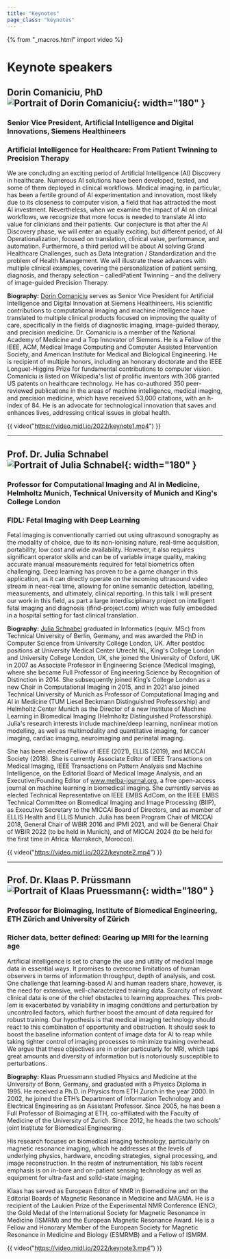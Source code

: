 ```yaml
---
title: "Keynotes"
page_class: "keynotes"
---
```


{% from "_macros.html" import video %}

# Keynote speakers
<p><a id="keynote1"></a></p>

## Dorin Comaniciu, PhD ![Portrait of Dorin Comaniciu](/images/keynotes/dorin_comaniciu_2.png){: width="180" }
### Senior Vice President, Artificial Intelligence and Digital Innovations, Siemens Healthineers 

#### 
### **Artificial Intelligence for Healthcare: From Patient Twinning to Precision Therapy**

We are concluding an exciting period of Artificial Intelligence (AI) Discovery in healthcare. Numerous AI solutions have been developed, tested, and some of them deployed in clinical workflows. Medical imaging, in particular, has been a fertile ground of AI experimentation and innovation, most likely due to its closeness to computer vision, a field that has attracted the most AI investment. Nevertheless, when we examine the impact of AI on clinical workflows, we recognize that more focus is needed to translate AI into value for clinicians and their patients. Our conjecture is that after the AI Discovery phase, we will enter an equally exciting, but different period, of AI Operationalization, focused on translation, clinical value, performance, and automation. Furthermore, a third period will be about AI solving Grand Healthcare Challenges, such as Data Integration / Standardization and the problem of Health Management. We will illustrate these advances with multiple clinical examples, covering the personalization of patient sensing, diagnosis, and therapy selection – calledPatient Twinning – and the delivery of image-guided Precision Therapy.

**Biography:** [Dorin Comaniciu](https://www.linkedin.com/in/dorincomaniciu/) serves as Senior Vice President for Artificial Intelligence and Digital Innovation at Siemens Healthineers. His scientific contributions to computational imaging and machine intelligence have translated to multiple clinical products focused on improving the quality of care, specifically in the fields of diagnostic imaging, image-guided therapy, and precision medicine. Dr. Comaniciu is a member of the National Academy of Medicine and a Top Innovator of Siemens. He is a Fellow of the IEEE, ACM, Medical Image Computing and Computer Assisted Intervention Society, and American Institute for Medical and Biological Engineering. He is recipient of multiple honors, including an honorary doctorate and the IEEE Longuet-Higgins Prize for fundamental contributions to computer vision. Comaniciu is listed on Wikipedia's list of prolific inventors with 306 granted US patents on healthcare technology. He has co-authored 350 peer-reviewed publications in the areas of machine intelligence, medical imaging, and precision medicine, which have received 53,000 citations, with an h-index of 84. He is an advocate for technological innovation that saves and enhances lives, addressing critical issues in global health.

{{ video("https://video.midl.io/2022/keynote1.mp4") }}


***
<p><a id="keynote2"></a></p>

## 	Prof. Dr. Julia Schnabel![Portrait of Julia Schnabel](/images/keynotes/julia_schnabel_2.png){: width="180" }
### Professor for Computational Imaging and AI in Medicine, Helmholtz Munich, Technical University of Munich and King's College London

#### 
### **FIDL: Fetal Imaging with Deep Learning**

Fetal imaging is conventionally carried out using ultrasound sonography as the modality of choice, due to its non-ionising nature, real-time acquisition, portability, low cost and wide availability. However, it also requires significant operator skills and can be of variable image quality, making accurate manual measurements required for fetal biometrics often challenging. Deep learning has proven to be a game changer in this application, as it can directly operate on the incoming ultrasound video stream in near-real time, allowing for online semantic detection, labelling, measurements, and ultimately, clinical reporting. In this talk I will present our work in this field, as part a large interdisciplinary project on intelligent fetal imaging and diagnosis (ifind-project.com) which was fully embedded in a hospital setting for fast clinical translation.


**Biography:** [Julia Schnabel](https://www.professoren.tum.de/en/schnabel-julia) graduated in Informatics (equiv. MSc) from Technical University of Berlin, Germany, and was awarded the PhD in Computer Science from University College London, UK. After postdoc positions at University Medical Center Utrecht NL, King's College London and University College London, UK, she joined the University of Oxford, UK in 2007 as Associate Professor in Engineering Science (Medical Imaging), where she became Full Professor of Engineering Science by Recognition of Distinction in 2014. She subsequently joined King’s College London as a new Chair in Computational Imaging in 2015, and in 2021 also joined Technical University of Munich as Professor of Computational Imaging and AI in Medicine (TUM Liesel Beckmann Distinguished Professorship) and Helmholtz Center Munich as the Director of a new Institute of Machine Learning in Biomedical Imaging (Helmholtz Distinguished Professorship). Julia's research interests include machine/deep learning, nonlinear motion modelling, as well as multimodality and quantitative imaging, for cancer imaging, cardiac imaging, neuroimaging and perinatal imaging.

 She has been elected Fellow of IEEE (2021), ELLIS (2019), and MICCAI Society (2018). She is currently Associate Editor of IEEE Transactions on Medical Imaging, IEEE Transactions on Pattern Analysis and Machine Intelligence, on the Editorial Board of Medical Image Analysis, and an Executive/Founding Editor of www.melba-journal.org, a free open-access journal on machine learning in biomedical imaging. She currently serves as elected Technical Representative on IEEE EMBS AdCom, on the IEEE EMBS Technical Committee on Biomedical Imaging and Image Processing (BIIP), as Executive Secretary to the MICCAI Board of Directors, and as member of ELLIS Health and ELLIS Munich. Julia has been Program Chair of MICCAI 2018, General Chair of WBIR 2016 and IPMI 2021, and will be General Chair of WBIR 2022 (to be held in Munich), and of MICCAI 2024 (to be held for the first time in Africa: Marrakech, Morocco).

 {{ video("https://video.midl.io/2022/keynote2.mp4") }}

***
<p><a id="keynote3"></a></p>

## Prof. Dr. Klaas P. Prüssmann![Portrait of Klaas Pruessmann](/images/keynotes/klaas_pruessmann_crop.png){: width="180" }

### Professor for Bioimaging, Institute of Biomedical Engineering, ETH Zürich and University of Zürich

#### 
### **Richer data, better defined: Gearing up MRI for the learning age**

Artificial intelligence is set to change the use and utility of medical image data in essential ways. It promises to overcome limitations of human observers in terms of information throughput, depth of analysis, and cost. One challenge that learning-based AI and human readers share, however, is the need for extensive, well-characterized training data. Scarcity of relevant clinical data is one of the chief obstacles to learning approaches. This prob- lem is exacerbated by variability in imaging conditions and perturbation by uncontrolled factors, which further boost the amount of data required for robust training. Our hypothesis is that medical imaging technology should react to this combination of opportunity and obstruction. It should seek to boost the baseline information content of image data for AI to reap while taking tighter control of imaging processes to minimize training overhead. We argue that these objectives are in order particularly for MRI, which taps great amounts and diversity of information but is notoriously susceptible to perturbations.

**Biography:** Klaas Pruessmann studied Physics and Medicine at the University of Bonn, Germany, and graduated with a Physics Diploma in 1995. He received a Ph.D. in Physics from ETH Zurich in the year 2000. In 2002, he joined the ETH’s Department of Information Technology and Electrical Engineering as an Assistant Professor. Since 2005, he has been a Full Professor of Bioimaging at ETH, co-affiliated with the Faculty of Medicine of the University of Zurich. Since 2012, he heads the two schools’ joint Institute for Biomedical Engineering.

His research focuses on biomedical imaging technology, particularly on magnetic resonance imaging, which he addresses at the levels of underlying physics, hardware, encoding strategies, signal processing, and image reconstruction. In the realm of instrumentation, his lab’s recent emphasis is on in-bore and on-patient sensing technology as well as equipment for ultra-fast and solid-state imaging.

Klaas has served as European Editor of NMR in Biomedicine and on the Editorial Boards of Magnetic Resonance in Medicine and MAGMA. He is a recipient of the Laukien Prize of the Experimental NMR Conference (ENC), the Gold Medal of the International Society for Magnetic Resonance in Medicine (ISMRM) and the European Magnetic Resonance Award. He is a Fellow and Honorary Member of the European Society for Magnetic Resonance in Medicine and Biology (ESMRMB) and a Fellow of ISMRM.

{{ video("https://video.midl.io/2022/keynote3.mp4") }}